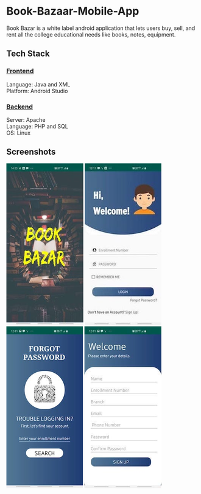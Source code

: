 # Book-Bazaar-Mobile-App
Book Bazar is a white label android application that lets users buy, sell, and rent all the college educational needs like books, notes, equipment.</br>
## Tech Stack
### <ins>Frontend</ins> </br>
Language: Java and XML</br>
Platform: Android Studio</br>
### <ins>Backend</ins> </br>
Server: Apache </br>
Language: PHP and SQL </br>
OS: Linux </br>

## Screenshots
![Alt text](https://github.com/ShivalikaGoel/Book-Bazaar-Mobile-App/blob/master/Read-Me-Files/img1.jpeg?raw=true "Title")
![Alt text](https://github.com/ShivalikaGoel/Book-Bazaar-Mobile-App/blob/master/Read-Me-Files/img2.JPG?raw=true "Title")
![Alt text](https://github.com/ShivalikaGoel/Book-Bazaar-Mobile-App/blob/master/Read-Me-Files/img4.JPG?raw=true "Title")
![Alt text](https://github.com/ShivalikaGoel/Book-Bazaar-Mobile-App/blob/master/Read-Me-Files/img6.JPG?raw=true "Title")
